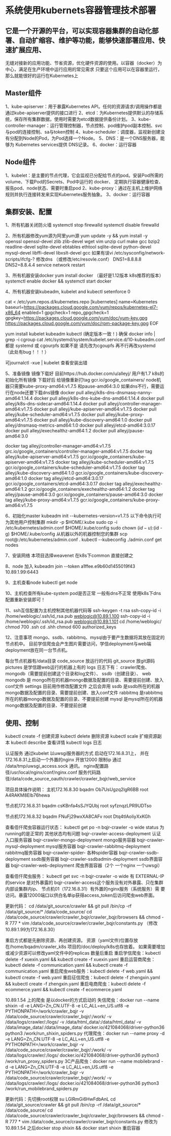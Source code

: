 # 系统使用kubernets容器管理技术部署
## 它是一个开源的平台，可以实现容器集群的自动化部署、自动扩缩容、维护等功能，能够快速部署应用、快速扩展应用、
无缝对接新的应用功能、节省资源，优化硬件资源的使用。以容器（docker）为中心，满足在生产环境中运行应用的常见需求
只要这个应用可以在容器里运行，那么就能很好的运行在Kubernetes上

## Master组件
1、kube-apiserver：用于暴露Kubernetes API。任何的资源请求/调用操作都是通过kube-apiserver提供的接口进行
2、etcd：为Kubernetes提供默认的存储系统，保存所有集群数据，使用时需要为etcd数据提供备份计划。
3、kube-controller-manager：运行管理控制器，节点控制、pod维护pod副本控制、svc与pod的连接控制、sa与token控制
4、kube-scheduler：调度器，监视新创建没有分配到Node的Pod，为Pod选择一个Node。
5、DNS：是一个DNS服务器，能够为 Kubernetes services提供 DNS记录。
6、docker：运行容器

## Node组件
1、kubelet：是主要的节点代理，它会监视已分配给节点的pod。安装Pod所需的volume、下载Pod的Secrets、Pod中运行的 docker、
定期执行容器健康检查、报告pod、node状态、需要时重启pod
2、kube-proxy：通过在主机上维护网络规则并执行连接转发来实现Kubernetes服务抽象。
3、docker：运行容器

## 集群安装、配置


1、所有机器关闭防火墙
systemctl stop firewalld
systemctl disable firewalld

2、所有机器修改yum源为阿里yum源
yum update -y && yum install -y openssl openssl-devel zlib zlib-devel wget vim unzip curl make gcc bzip2 readline-devel sqlite-devel ebtables ethtool sqlite-devel python-devel mysql-devel libffi-devel libxslt-devel gcc
如果有误vi /etc/sysconfig/network-scripts/ifcfg-? 修改dns （或修改/etc/resovle.conf）
DNS1=8.8.8.8
DNS2=8.8.4.4
service network restart

3、所有机器安装docker
yum install docker  （最好是1.12版本 k8s推荐的版本）
systemctl enable docker && systemctl start docker

4、所有机器安装kubeadm, kubelet and kubectl
setenforce 0

cat <<EOF > /etc/yum.repos.d/kubernetes.repo
[kubernetes]
name=Kubernetes
baseurl=https://packages.cloud.google.com/yum/repos/kubernetes-el7-x86_64
enabled=1
gpgcheck=1
repo_gpgcheck=1
gpgkey=https://packages.cloud.google.com/yum/doc/yum-key.gpg https://packages.cloud.google.com/yum/doc/rpm-package-key.gpg
EOF


yum install kubelet kubeadm kubectl  (确定版本一致！)
确保
docker info | grep -i cgroup
cat /etc/systemd/system/kubelet.service.d/10-kubeadm.conf
都是 systemd 或 cgourpfs 如果不是 请先改为cgoupfs 再不行再改systemd （此处有bug！！！）

可journalctl -xue | kubelet 查看安装出错

5、准备镜像
镜像下载好 目前https://hub.docker.com/u/alleyj/ 用户有1.7 k8s的初始化所有镜像
下载好后 给镜像重新打tag gcr.io/google_containers/
node机器只需要kube-proxy-amd64:v1.7.5 和pause-amd64:3.0 如果dns不行，需要运行在node还要下载dns镜像
docker pull alleyj/k8s-dns-dnsmasq-nanny-amd64:1.14.4
docker pull alleyj/k8s-dns-kube-dns-amd64:1.14.4
docker pull alleyj/k8s-dns-sidecar-amd64:1.14.4
docker pull alleyj/controller-manager-amd64:v1.7.5
docker pull alleyj/kube-apiserver-amd64:v1.7.5
docker pull alleyj/kube-scheduler-amd64:v1.7.5
docker pull alleyj/kube-proxy-amd64:v1.7.5
docker pull alleyj/kube-discovery-amd64:1.0
docker pull alleyj/dnsmasq-metrics-amd64:1.0
docker pull alleyj/etcd-amd64:3.0.17
docker pull alleyj/exechealthz-amd64:1.2
docker pull alleyj/pause-amd64:3.0

docker tag alleyj/controller-manager-amd64:v1.7.5 grc.io/google_containers/controller-manager-amd64:v1.7.5
docker tag alleyj/kube-apiserver-amd64:v1.7.5 gcr.io/google_containers/kube-apiserver-amd64:v1.7.5
docker tag alleyj/kube-scheduler-amd64:v1.7.5 gcr.io/google_containers/kube-scheduler-amd64:v1.7.5
docker tag alleyj/kube-discovery-amd64:1.0 gcr.io/google_containers/kube-discovery-amd64:1.0
docker tag alleyj/etcd-amd64:3.0.17 gcr.io/google_containers/etcd-amd64:3.0.17
docker tag alleyj/exechealthz-amd64:1.2 gcr.io/google_containers/exechealthz-amd64:1.2
docker tag alleyj/pause-amd64:3.0 gcr.io/google_containers/pause-amd64:3.0
docker tag alleyj/kube-proxy-amd64:v1.7.5 gcr.io/google_containers/kube-proxy-amd64:v1.7.5

6、初始化master
kubeadm init --kubernetes-version=v1.7.5
以下命令执行可为其他用户控制集群
mkdir -p $HOME/.kube
sudo cp -i /etc/kubernetes/admin.conf $HOME/.kube/config
sudo chown $(id -u):$(id -g) $HOME/.kube/config
从机器以外的机器控制您的集群
scp root@<master ip>:/etc/kubernetes/admin.conf .
kubectl --kubeconfig ./admin.conf get nodes

7、安装网络
本项目选择weavenet 在k8s下common 直接创建之

8、node 加入
kubeadm join --token a1ffee.e9b60d1455019f43 10.89.1.99:6443

9、主机查看node
kubectl get node

10、主机检查所有kube-system pod是否正常  一般有dns不正常 使用k8s下dns配置重新安装即可！


11、ssh互信配置为主机控制其他机器代码等
ssh-keygen -t rsa
ssh-copy-id -i /home/weblogic/.ssh/id_rsa.pub weblogic@10.89.1.100
ssh-copy-id -i /home/weblogic/.ssh/id_rsa.pub weblogic@10.89.1.101
cd /home/weblogic/
chmod 700 .ssh
cd .shh
chmod 600 authorized_keys

12、注意事项
mongo、ssdb、rabbitmq、mysql由于要产生数据将其放在固定的节点机中。
目前学信爬虫会产生图片需要访问，学信deployment与web端deployment放在同一台节点机。

每台节点机器有/data目录
code_source 放运行的代码
git_source 放git源码
pictures 是学信跟web运行的机器上有的
logs 日志下有： crawler爬虫、mongodb（需要提前创建这个目录和log文件）、  ssdb（创建目录）、  web
mongodb 是 mongo所在的机器mongo数据及配置的目录、需要提前创建、放入conf文件
settings 目前用作修改配置文件 之后会弃用
ssdb 是ssdb所在的机器mongo数据及配置的目录、需要提前创建、放入conf文件
rabbitmq 是rabbitmq所在的机器mongo数据及配置的目录、不要提前创建
mysql 是mysql所在的机器mongo数据及配置的目录、不要提前创建


## 使用、控制
kubectl create -f 创建资源
kubectl delete 删除资源
kubectl scale 扩缩资源副本
kubectl describe 查看详情
kubectl logs 日志



认证服务 通过kubelet 以uwsgi服务器的方式 启动在172.16.8.31上， 并在172.16.8.31上启动一个外置的nginx 开放12000 限制ip 通过
/data/tmp/uwsgi_access.sock 通讯。
nginx配置路径/usr/local/nginx/conf/nginx.conf  服务代码路径/data/code_source_oauth/crawler/crawler_bqjr/web_service



项目具体操作说明：
主机172.16.8.30
bqadm    Ob7UsUgzq2lgR6BB
root     A4RAKM8Elb76hewa

节点机172.16.8.31
bqadm    csKBnfa4sSJYQUbj
root     syfznqzLPR9UDTso

节点机172.16.8.32
bqadm    FNuFj29wxXA8CAFv
root     Dtq4tlAoIiyXxKGh


查看佰仟爬虫容器运行状态：
kubectl get po -n bqjr-crawler -o wide
status 为running的是正常的  其他状态均有问题
bqjr-crawler-access-deployment 认证入口服务容器
bqjr-crawler-mongo-deployment mongo服务容器
bqjr-crawler-mysql-deployment mysql服务容器
bqjr-crawler-rabbitmq-deployment rabbitmq服务容器
bqjr-crawler-spider-   各种spider容器
bqjr-crawler-ssdb-deployment ssdb服务容器
bqjr-crawler-ssdbadmin-deployment ssdb界面容器
bqjr-crawler-web-deployment 爬虫界面容器（2个 一个nginx 一个uwsgi）

查看佰仟爬虫服务：
kubectl get svc -n bqjr-crawler -o wide
有 EXTERNAL-IP的service 是对外暴露的
bqjr-crawler-access这个服务没有对外暴露、只在集群内部设集群内ip、 节点机01（172.16.8.31）有外置的nginx服务（系统服务）需
要访问。暴露12000端口以供白名单ip获得access_token后访问爬虫web界面。

更新代码：
cd /data/git_source/crawler && git pull
/bin/cp -rf /data/git_source/* /data/code_source/
cd /data/code_source/crawler/crawler_bqjr/crawler_bqjr/browsers && chmod -R 777 *
vim /data/code_source/crawler/crawler_bqjr/constants.py  （修改10.89.1.99为172.16.8.30）

重启方式都是先删除资源、再创建资源。 资源（yaml文件)位置存放在/home/bqadm/crawler_k8s
项目的/doc/deploy/k8s也存放着。 如果需要增加或减少资源可以修改yaml文件中的replicas 数量后重启
重启学信爬虫：kubectl delete -f xuexin.yaml && kubectl create -f xuexin.yaml
重启运营商爬虫：kubectl delete -f communication.yaml && kubectl create -f communication.yaml
重启爬虫web服务：kubectl delete -f web.yaml  &&  kubectl create -f web.yaml
重启征信爬虫：kubectl delete -f zhengxin.yaml  &&  kubectl create -f zhengxin.yaml
重启电商爬虫：kubectl delete -f ecommerce.yaml  && kubectl create -f ecommerce.yaml




10.89.1.54 上的爬虫 是以docker的方式启动的
失信爬虫：docker run --name shixin -d -e LANG=Zn_CN.UTF-8 -e LC_ALL=en_US.utf8 -e PYTHONPATH=/work/crawler_bqjr -v /data/code_source/crawler/crawler_bqjr/:/work/ -v /data/logs/crawler/:/logs/ -v /data/html_data/:/data/html_data/ -v /data/image_data/:/data/image_data/ docker.io/421084068/driver-python36 python3 /work/run_shixin_spiders.py
代理爬虫：docker run --name proxy -d -e LANG=Zn_CN.UTF-8 -e LC_ALL=en_US.utf8 -e PYTHONPATH=/work/crawler_bqjr -v /data/code_source/crawler/crawler_bqjr/:/work/ -v /data/logs/crawler/:/logs/ docker.io/421084068/driver-python36 python3 /work/run_proxy_spiders.py
3C产品爬虫：docker run --name mobilebrand -d -e LANG=Zn_CN.UTF-8 -e LC_ALL=en_US.utf8 -e PYTHONPATH=/work/crawler_bqjr -v /data/code_source/crawler/crawler_bqjr/:/work/ -v /data/logs/crawler/:/logs/ docker.io/421084068/driver-python36 python3 /work/run_mobilebrand_spiders.py

更新代码：先切换root权限  su LGlRmGi6HwFdbAnL
cd /data/git_source/crawler && git pull
/bin/cp -rf /data/git_source/* /data/code_source/
cd /data/code_source/crawler/crawler_bqjr/crawler_bqjr/browsers && chmod -R 777 *
vim /data/code_source/crawler/crawler_bqjr/constants.py 修改为10.89.1.54
之后docker stop shixin && docker start shixin 重启容器

